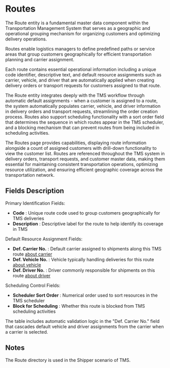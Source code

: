 # Routes

The Route entity is a fundamental master data component within the Transportation Management System that serves as a geographic and operational grouping mechanism for organizing customers and optimizing delivery operations.

Routes enable logistics managers to define predefined paths or service areas that group customers geographically for efficient transportation planning and carrier assignment.

Each route contains essential operational information including a unique code identifier, descriptive text, and default resource assignments such as carrier, vehicle, and driver that are automatically applied when creating delivery orders or transport requests for customers assigned to that route.

The Route entity integrates deeply with the TMS workflow through automatic default assignments - when a customer is assigned to a route, the system automatically populates carrier, vehicle, and driver information in delivery orders and transport requests, streamlining the order creation process.
Routes also support scheduling functionality with a sort order field that determines the sequence in which routes appear in the TMS scheduler, and a blocking mechanism that can prevent routes from being included in scheduling activities.

The Routes page provides capabilities, displaying route information alongside a count of assigned customers with drill-down functionality to view the customer list. Routes are referenced throughout the TMS system in delivery orders, transport requests, and customer master data, making them essential for maintaining consistent transportation operations, optimizing resource utilization, and ensuring efficient geographic coverage across the transportation network.

## Fields Description

Primary Identification Fields:

- **Code** : Unique route code used to group customers geographically for TMS deliveries
- **Description** : Descriptive label for the route to help identify its coverage in TMS

Default Resource Assignment Fields:

- **Def. Carrier No.** : Default carrier assigned to shipments along this TMS route [about carrier](carrier.md)
- **Def. Vehicle No.** : Vehicle typically handling deliveries for this route [about vehicle](vehicle.md)
- **Def. Driver No.** : Driver commonly responsible for shipments on this route [about driver](driver.md)

Scheduling Control Fields:

- **Scheduler Sort Order** : Numerical order used to sort resources in the TMS scheduler
- **Block for Scheduling** : Whether this route is blocked from TMS scheduling activities

The table includes automatic validation logic in the "Def. Carrier No." field that cascades default vehicle and driver assignments from the carrier when a carrier is selected.

## Notes

The Route directory is used in the Shipper scenario of TMS.
